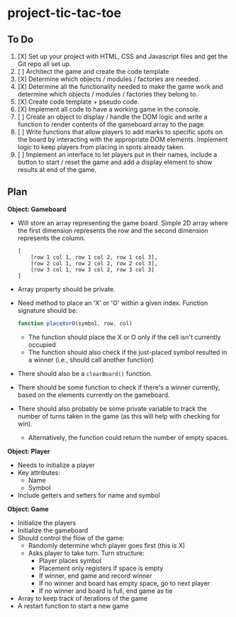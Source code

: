 # project-tic-tac-toe

## To Do

1. [X] Set up your project with HTML, CSS and Javascript files and get the Git repo all set up.
2. [ ] Architect the game and create the code template
  1. [X] Determine which objects / modules / factories are needed.
  2. [X] Determine all the functionality needed to make the game work and determine which objects / modules / factories they belong to.
  3. [X] Create code template + pseudo code.
3. [X] Implement all code to have a working game in the console.
4. [ ] Create an object to display / handle the DOM logic and write a function to render contents of the gameboard array to the page.
5. [ ] Write functions that allow players to add marks to specific spots on the board by interacting with the appropriate DOM elements. Implement logic to keep players from placing in spots already taken.
6. [ ] Implement an interface to let players put in their names, include a button to start / reset the game and add a display element to show results at end of the game.

## Plan

__Object: Gameboard__
  - Will store an array representing the game board. Simple 2D array where the first dimension represents the row and the second dimension represents the column.
  
    ```
    [
        [row 1 col 1, row 1 col 2, row 1 col 3],
        [row 2 col 1, row 2 col 2, row 2 col 3],
        [row 3 col 1, row 3 col 2, row 3 col 3]
    ]
    ```
  
  - Array property should be private.
  - Need method to place an 'X' or 'O' within a given index. Function signature should be:

    ```js
    function placeXorO(symbol, row, col)
    ```
  
      - The function should place the X or O only if the cell isn't currently occupied
      - The function should also check if the just-placed symbol resulted in a winner (i.e., should call another function)
  - There should also be a ```clearBoard()``` function.
  - There should be some function to check if there's a winner currently, based on the elements currently on the gameboard.
  - There should also probably be some private variable to track the number of turns taken in the game (as this will help with checking for win).
      - Alternatively, the function could return the number of empty spaces.

__Object: Player__
  - Needs to initialize a player
  - Key attributes:
      - Name
      - Symbol
  - Include getters and setters for name and symbol

__Object: Game__
  - Initialize the players 
  - Initialize the gameboard
  - Should control the flow of the game:
      - Randomly determine whch player goes first (this is X)
      - Asks player to take turn. Turn structure:
          - Player places symbol
          - Placement only registers if space is empty
          - If winner, end game and record winner
          - If no winner and board has empty space, go to next player
          - If no winner and board is full, end game as tie
  - Array to keep track of iterations of the game
  - A restart function to start a new game